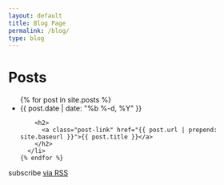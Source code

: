 ```yaml
---
layout: default
title: Blog Page
permalink: /blog/
type: blog
---
```

<h1 class="page-heading">Posts</h1>
  <ul class="post-list">
    {% for post in site.posts %}
      <li>
        <span class="post-meta">{{ post.date | date: "%b %-d, %Y" }}</span>

        <h2>
          <a class="post-link" href="{{ post.url | prepend: site.baseurl }}">{{ post.title }}</a>
        </h2>
      </li>
    {% endfor %}
  </ul>
  <p class="rss-subscribe">subscribe <a href="{{ "/feed.xml" | prepend: site.baseurl }}">via RSS</a></p>
